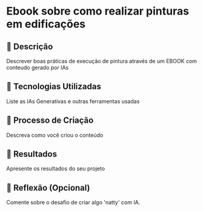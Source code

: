 # Ebook sobre como realizar pinturas em edificações

## 📒 Descrição
Descrever boas práticas de execução de pintura através de um EBOOK com conteudo gerado por IAs

## 🤖 Tecnologias Utilizadas
Liste as IAs Generativas e outras ferramentas usadas

## 🧐 Processo de Criação
Descreva como você criou o conteúdo

## 🚀 Resultados
Apresente os resultados do seu projeto

## 💭 Reflexão (Opcional)
Comente sobre o desafio de criar algo 'natty' com IA.
